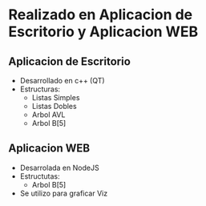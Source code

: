 # Realizado en Aplicacion de Escritorio y Aplicacion WEB

## Aplicacion de Escritorio
 * Desarrollado en c++ (QT)
 * Estructuras:
   + Listas Simples
   + Listas Dobles
   + Arbol AVL
   + Arbol B[5]
   
   
   
## Aplicacion WEB
  * Desarrolada en NodeJS
  * Estructutas:
    + Arbol B[5]
  * Se utilizo para graficar Viz
  
  
 
 
